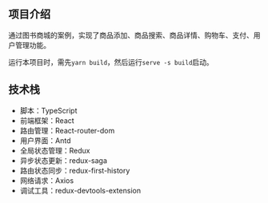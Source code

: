 ## 项目介绍

通过图书商城的案例，实现了商品添加、商品搜索、商品详情、购物车、支付、用户管理功能。

运行本项目时，需先`yarn build`，然后运行`serve -s build`启动。

## 技术栈

- 脚本：TypeScript
- 前端框架：React
- 路由管理：React-router-dom
- 用户界面：Antd
- 全局状态管理：Redux
- 异步状态更新：redux-saga
- 路由状态同步：redux-first-history
- 网络请求：Axios
- 调试工具：redux-devtools-extension
